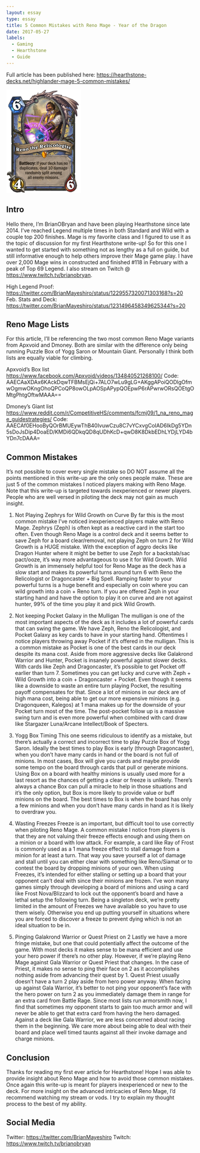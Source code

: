 ```yaml
---
layout: essay
type: essay
title: 5 Common Mistakes with Reno Mage - Year of the Dragon
date: 2017-05-27
labels:
  - Gaming
  - Hearthstone
  - Guide
---
```

Full article has been published here: https://hearthstone-decks.net/highlander-mage-5-common-mistakes/

<img class="ui medium centered image" src="../images/200px-Reno_the_Relicologist.png">

## Intro
Hello there, I’m BrianOBryan and have been playing Hearthstone since late 2014. I’ve reached Legend multiple times in both Standard and Wild with a couple top 200 finishes. Mage is my favorite class and I figured to use it as the topic of discussion for my first Hearthstone write-up! So for this one I wanted to get started with something not as lengthy as a full on guide, but still informative enough to help others improve their Mage game play. I have over 2,000 Mage wins in constructed and finished #118 in February with a peak of Top 69 Legend. I also stream on Twitch @ https://www.twitch.tv/brianobryan.

High Legend Proof:
https://twitter.com/BrianMayeshiro/status/1229557320071303168?s=20
Feb. Stats and Deck:
https://twitter.com/BrianMayeshiro/status/1231496458349625344?s=20

## Reno Mage Lists
For this article, I’ll be referencing the two most common Reno Mage variants from Apxvoid and Dmoney. Both are similar with the difference only being running Puzzle Box of Yogg Saron or Mountain Giant. Personally I think both lists are equally viable for climbing.

Apxvoid’s Box list
https://www.facebook.com/Apxvoid/videos/134840521268100/
Code: AAECAaXDAx6KAckDqwTFBMsEjQi+7ALO7wLu9gLG+AKggAPoiQODlgOfmwOgmwOKngOhoQPCoQP8owOLpAOSpAPypQOEpwP6rAPwrwORsQOEtgOMtgPhtgOftwMAAA==

Dmoney’s Giant list
https://www.reddit.com/r/CompetitiveHS/comments/fcmj09/1_na_reno_mage_guidestrategies/
Code: AAECAf0EHooByQOrBMUEywThB40IvuwCzu8C7vYCxvgCoIAD6IkDg5YDn5sDoJsDip4DoaED/KMDi6QDkqQD8qUDhKcD+qwD8K8DkbEDhLYDjLYD4bYDn7cDAAA=

## Common Mistakes
It’s not possible to cover every single mistake so DO NOT assume all the points mentioned in this write-up are the only ones people make. These are just 5 of the common mistakes I noticed players making with Reno Mage. Note that this write-up is targeted towards inexperienced or newer players. People who are well versed in piloting the deck may not gain as much insight.

1. Not Playing Zephrys for Wild Growth on Curve
By far this is the most common mistake I’ve noticed inexperienced players make with Reno Mage. Zephrys (Zeph) is often kept as a reactive card in the start too often. Even though Reno Mage is a control deck and it seems better to save Zeph for a board clear/removal, not playing Zeph on turn 2 for Wild Growth is a HUGE mistake. With the exception of aggro decks like Dragon Hunter where it might be better to use Zeph for a backstab/sac pact/ooze, it’s way more advantageous to use it for Wild Growth.
Wild Growth is an immensely helpful tool for Reno Mage as the deck has a slow start and makes its powerful turns around turn 6 with Reno the Relicologist or Dragoncaster + Big Spell. Ramping faster to your powerful turns is a huge benefit and especially on coin where you can wild growth into a coin + Reno turn. If you are offered Zeph in your starting hand and have the option to play it on curve and are not against hunter, 99% of the time you play it and pick Wild Growth.

2. Not keeping Pocket Galaxy in the Mulligan
The mulligan is one of the most important aspects of the deck as it includes a lot of powerful cards that can swing the game. We have Zeph, Reno the Relicologist, and Pocket Galaxy as key cards to have in your starting hand. Oftentimes I notice players throwing away Pocket if it’s offered in the mulligan. This is a common mistake as Pocket is one of the best cards in our deck despite its mana cost.
Aside from more aggressive decks like Galakrond Warrior and Hunter, Pocket is insanely powerful against slower decks. With cards like Zeph and Dragoncaster, it’s possible to get Pocket off earlier than turn 7. Sometimes you can get lucky and curve with Zeph + Wild Growth into a coin + Dragoncaster + Pocket. Even though it seems like a downside to waste an entire turn playing Pocket, the resulting payoff compensates for that. Since a lot of minions in our deck are of high mana cost, being able to get our more expensive minions (e.g. Dragonqueen, Kalegos) at 1 mana makes up for the downside of your Pocket turn most of the time. The post-pocket follow up is a massive swing turn and is even more powerful when combined with card draw like Stargazer Luna/Arcane Intellect/Book of Specters.

3. Yogg Box Timing
This one seems ridiculous to identify as a mistake, but there’s actually a correct and incorrect time to play Puzzle Box of Yogg Saron. Ideally the best times to play Box is early (through Dragoncaster), when you don’t have many cards in hand or the board is not full of minions. In most cases, Box will give you cards and maybe provide some tempo on the board through cards that pull or generate minions.
Using Box on a board with healthy minions is usually used more for a last resort as the chances of getting a clear or freeze is unlikely. There’s always a chance Box can pull a miracle to help in those situations and it’s the only option, but Box is more likely to provide value or buff minions on the board. The best times to Box is when the board has only a few minions and when you don’t have many cards in hand as it is likely to overdraw you.

4. Wasting Freezes
Freeze is an important, but difficult tool to use correctly when piloting Reno Mage. A common mistake I notice from players is that they are not valuing their freeze effects enough and using them on a minion or a board with low attack. For example, a card like Ray of Frost is commonly used as a 1 mana freeze effect to stall damage from a minion for at least a turn. That way you save yourself a lot of damage and stall until you can either clear with something like Reno/Siamat or to contest the board by dropping minions of your own.
When using Freezes, it’s intended for either stalling or setting up a board that your opponent can’t deal with since their minions are frozen. I’ve won many games simply through developing a board of minions and using a card like Frost Nova/Blizzard to lock out the opponent’s board and have a lethal setup the following turn. Being a singleton deck, we’re pretty limited in the amount of Freezes we have available so you have to use them wisely. Otherwise you end up putting yourself in situations where you are forced to discover a freeze to prevent dying which is not an ideal situation to be in.

5. Pinging Galakrond Warrior or Quest Priest on 2
Lastly we have a more fringe mistake, but one that could potentially affect the outcome of the game. With most decks it makes sense to be mana efficient and use your hero power if there’s no other play. However, if we’re playing Reno Mage against Gala Warrior or Quest Priest that changes. In the case of Priest, it makes no sense to ping their face on 2 as it accomplishes nothing aside from advancing their quest by 1. Quest Priest usually doesn’t have a turn 2 play aside from hero power anyway.
When facing up against Gala Warrior, it’s better to not ping your opponent’s face with the hero power on turn 2 as you immediately damage them in range for an extra card from Battle Rage. Since most lists run armorsmith now, I find that sometimes my opponent starts to gain too much armor and will never be able to get that extra card from having the hero damaged. Against a deck like Gala Warrior, we are less concerned about racing them in the beginning. We care more about being able to deal with their board and place well timed taunts against all their invoke damage and charge minions.

## Conclusion
Thanks for reading my first ever article for Hearthstone! Hope I was able to provide insight about Reno Mage and how to avoid those common mistakes. Once again this write-up is meant for players inexperienced or new to the deck. For more insight on the advanced intricacies of Reno Mage, I’d recommend watching my stream or vods. I try to explain my thought process to the best of my ability.

## Social Media
Twitter: https://twitter.com/BrianMayeshiro
Twitch: https://www.twitch.tv/brianobryan
